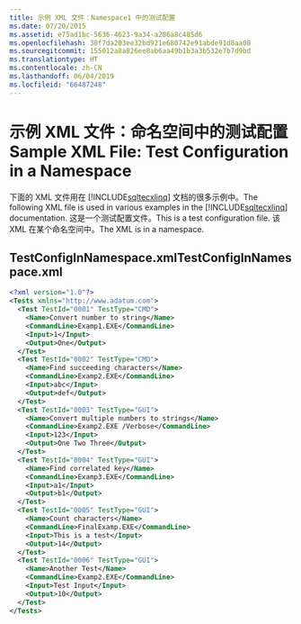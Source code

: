 ```yaml
---
title: 示例 XML 文件：Namespace1 中的测试配置
ms.date: 07/20/2015
ms.assetid: e75ad1bc-5636-4623-9a34-a286a8c485d6
ms.openlocfilehash: 38f7da203ee32bd921e680742e91abde91d8aa08
ms.sourcegitcommit: 155012a8a826ee8ab6aa49b1b3a3b532e7b7d9bd
ms.translationtype: HT
ms.contentlocale: zh-CN
ms.lasthandoff: 06/04/2019
ms.locfileid: "66487248"
---
```

# <a name="sample-xml-file-test-configuration-in-a-namespace"></a><span data-ttu-id="17b3e-102">示例 XML 文件：命名空间中的测试配置</span><span class="sxs-lookup"><span data-stu-id="17b3e-102">Sample XML File: Test Configuration in a Namespace</span></span>
<span data-ttu-id="17b3e-103">下面的 XML 文件用在 [!INCLUDE[sqltecxlinq](~/includes/sqltecxlinq-md.md)] 文档的很多示例中。</span><span class="sxs-lookup"><span data-stu-id="17b3e-103">The following XML file is used in various examples in the [!INCLUDE[sqltecxlinq](~/includes/sqltecxlinq-md.md)] documentation.</span></span> <span data-ttu-id="17b3e-104">这是一个测试配置文件。</span><span class="sxs-lookup"><span data-stu-id="17b3e-104">This is a test configuration file.</span></span> <span data-ttu-id="17b3e-105">该 XML 在某个命名空间中。</span><span class="sxs-lookup"><span data-stu-id="17b3e-105">The XML is in a namespace.</span></span>  
  
## <a name="testconfiginnamespacexml"></a><span data-ttu-id="17b3e-106">TestConfigInNamespace.xml</span><span class="sxs-lookup"><span data-stu-id="17b3e-106">TestConfigInNamespace.xml</span></span>  
  
```xml  
<?xml version="1.0"?>  
<Tests xmlns="http://www.adatum.com">  
  <Test TestId="0001" TestType="CMD">  
    <Name>Convert number to string</Name>  
    <CommandLine>Examp1.EXE</CommandLine>  
    <Input>1</Input>  
    <Output>One</Output>  
  </Test>  
  <Test TestId="0002" TestType="CMD">  
    <Name>Find succeeding characters</Name>  
    <CommandLine>Examp2.EXE</CommandLine>  
    <Input>abc</Input>  
    <Output>def</Output>  
  </Test>  
  <Test TestId="0003" TestType="GUI">  
    <Name>Convert multiple numbers to strings</Name>  
    <CommandLine>Examp2.EXE /Verbose</CommandLine>  
    <Input>123</Input>  
    <Output>One Two Three</Output>  
  </Test>  
  <Test TestId="0004" TestType="GUI">  
    <Name>Find correlated key</Name>  
    <CommandLine>Examp3.EXE</CommandLine>  
    <Input>a1</Input>  
    <Output>b1</Output>  
  </Test>  
  <Test TestId="0005" TestType="GUI">  
    <Name>Count characters</Name>  
    <CommandLine>FinalExamp.EXE</CommandLine>  
    <Input>This is a test</Input>  
    <Output>14</Output>  
  </Test>  
  <Test TestId="0006" TestType="GUI">  
    <Name>Another Test</Name>  
    <CommandLine>Examp2.EXE</CommandLine>  
    <Input>Test Input</Input>  
    <Output>10</Output>  
  </Test>  
</Tests>  
```  
 